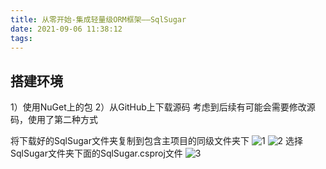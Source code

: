 ```yaml
---
title: 从零开始-集成轻量级ORM框架——SqlSugar
date: 2021-09-06 11:38:12
tags:
---
```


## 搭建环境

1）使用NuGet上的包
2）从GitHub上下载源码
考虑到后续有可能会需要修改源码，使用了第二种方式

将下载好的SqlSugar文件夹复制到包含主项目的同级文件夹下
![1](1.jpg)
![2](2.jpg)
选择SqlSugar文件夹下面的SqlSugar.csproj文件
![3](3.jpg)
